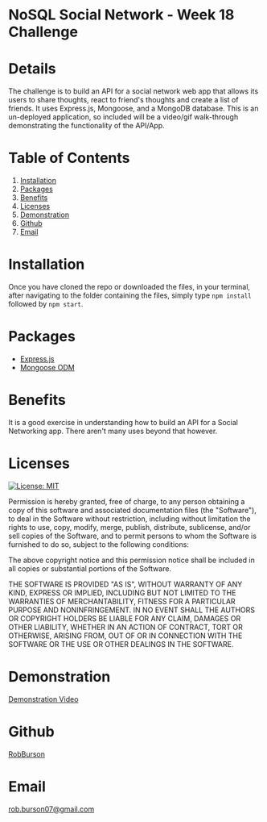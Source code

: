 # NoSQL Social Network - Week 18 Challenge
# Details
The challenge is to build an API for a social network web app that allows its users to share thoughts, react to friend's thoughts and create a list of friends. It uses Express.js, Mongoose, and a MongoDB database. This is an un-deployed application, so included will be a video/gif walk-through demonstrating the functionality of the API/App.
# Table of Contents
  1. [Installation](#Installation)
  2. [Packages](#Packages)
  3. [Benefits](#Benefits)
  4. [Licenses](#Licenses)
  5. [Demonstration](#Demonstration)
  6. [Github](#github)
  7. [Email](#email)  

# Installation
Once you have cloned the repo or downloaded the files, in your terminal, after navigating to the folder containing the files,  simply type `npm install` followed by `npm start`.

# Packages

* [Express.js](https://www.npmjs.com/package/express)
* [Mongoose ODM](https://www.npmjs.com/package/mongoose)
# Benefits
It is a good exercise in understanding how to build an API for a Social Networking app. There aren't many uses beyond that however.
# Licenses
[![License: MIT](https://img.shields.io/badge/License-MIT-yellow.svg)](https://opensource.org/licenses/MIT) 

Permission is hereby granted, free of charge, to any person obtaining a copy of this software and associated documentation files (the "Software"), to deal in the Software without restriction, including without limitation the rights to use, copy, modify, merge, publish, distribute, sublicense, and/or sell copies of the Software, and to permit persons to whom the Software is furnished to do so, subject to the following conditions:

The above copyright notice and this permission notice shall be included in all copies or substantial portions of the Software.

THE SOFTWARE IS PROVIDED "AS IS", WITHOUT WARRANTY OF ANY KIND, EXPRESS OR IMPLIED, INCLUDING BUT NOT LIMITED TO THE WARRANTIES OF MERCHANTABILITY, FITNESS FOR A PARTICULAR PURPOSE AND NONINFRINGEMENT. IN NO EVENT SHALL THE AUTHORS OR COPYRIGHT HOLDERS BE LIABLE FOR ANY CLAIM, DAMAGES OR OTHER LIABILITY, WHETHER IN AN ACTION OF CONTRACT, TORT OR OTHERWISE, ARISING FROM, OUT OF OR IN CONNECTION WITH THE SOFTWARE OR THE USE OR OTHER DEALINGS IN THE SOFTWARE.

# Demonstration
[Demonstration Video](https://youtu.be/Y1W5un3nT0g)
# Github
[RobBurson](https://github.com/RobBurson)
# Email
rob.burson07@gmail.com
  